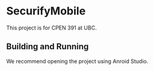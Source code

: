 # SecurifyMobile

This project is for CPEN 391 at UBC. 

## Building and Running 

We recommend opening the project using Anroid Studio. 
